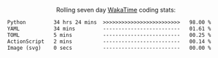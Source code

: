 <p align="center">Rolling seven day <a href="https://wakatime.com/@syrkis"/>WakaTime</a> coding stats:</p>
<!--START_SECTION:waka-->

```txt
Python         34 hrs 24 mins  >>>>>>>>>>>>>>>>>>>>>>>>>   98.00 %
YAML           34 mins         -------------------------   01.61 %
TOML           5 mins          -------------------------   00.25 %
ActionScript   2 mins          -------------------------   00.14 %
Image (svg)    0 secs          -------------------------   00.00 %
```

<!--END_SECTION:waka-->
